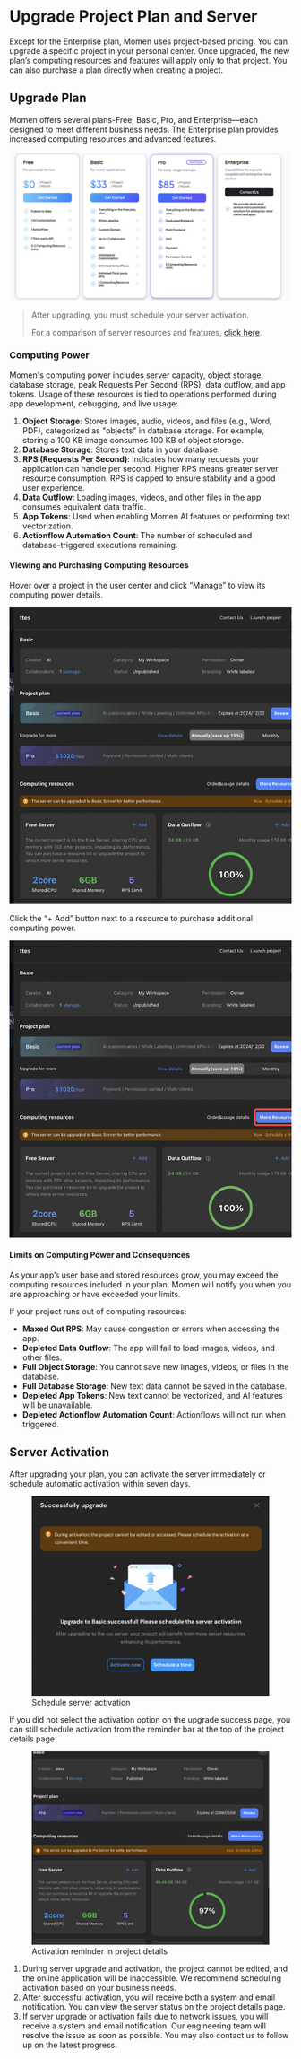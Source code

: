 # Upgrade Project Plan and Server

Except for the Enterprise plan, Momen uses project-based pricing. You can upgrade a specific project in your personal center. Once upgraded, the new plan’s computing resources and features will apply only to that project. You can also purchase a plan directly when creating a project.

## Upgrade Plan

Momen offers several plans-Free, Basic, Pro, and Enterprise—each designed to meet different business needs. The Enterprise plan provides increased computing resources and advanced features.

![plans](<../.gitbook/assets/0 (1).png>)

> After upgrading, you must schedule your server activation.
>
> For a comparison of server resources and features, [click here](https://momen.app/pricing).

### Computing Power

Momen's computing power includes server capacity, object storage, database storage, peak Requests Per Second (RPS), data outflow, and app tokens. Usage of these resources is tied to operations performed during app development, debugging, and live usage:

1. **Object Storage**: Stores images, audio, videos, and files (e.g., Word, PDF), categorized as "objects" in database storage. For example, storing a 100 KB image consumes 100 KB of object storage.
2. **Database Storage**: Stores text data in your database.
3. **RPS (Requests Per Second)**: Indicates how many requests your application can handle per second. Higher RPS means greater server resource consumption. RPS is capped to ensure stability and a good user experience.
4. **Data Outflow**: Loading images, videos, and other files in the app consumes equivalent data traffic.
5. **App Tokens**: Used when enabling Momen AI features or performing text vectorization.
6. **Actionflow Automation Count**: The number of scheduled and database-triggered executions remaining.

#### Viewing and Purchasing Computing Resources

Hover over a project in the user center and click “Manage” to view its computing power details.

![project detail](<../.gitbook/assets/2 (1) (1).png>)

Click the “+ Add” button next to a resource to purchase additional computing power.

![resources detail](<../.gitbook/assets/4 (1).png>)

#### Limits on Computing Power and Consequences

As your app’s user base and stored resources grow, you may exceed the computing resources included in your plan. Momen will notify you when you are approaching or have exceeded your limits.

If your project runs out of computing resources:

- **Maxed Out RPS**: May cause congestion or errors when accessing the app.
- **Depleted Data Outflow**: The app will fail to load images, videos, and other files.
- **Full Object Storage**: You cannot save new images, videos, or files in the database.
- **Full Database Storage**: New text data cannot be saved in the database.
- **Depleted App Tokens**: New text cannot be vectorized, and AI features will be unavailable.
- **Depleted Actionflow Automation Count**: Actionflows will not run when triggered.

## Server Activation

After upgrading your plan, you can activate the server immediately or schedule automatic activation within seven days.

<figure><img src="../.gitbook/assets/截屏2024-04-25 12.41.02.png" alt="Server activation scheduling screenshot"><figcaption>Schedule server activation</figcaption></figure>

If you did not select the activation option on the upgrade success page, you can still schedule activation from the reminder bar at the top of the project details page.

<figure><img src="../.gitbook/assets/截屏2024-04-28 16.35.42.png" alt="Project detail page activation reminder"><figcaption>Activation reminder in project details</figcaption></figure>

1. During server upgrade and activation, the project cannot be edited, and the online application will be inaccessible. We recommend scheduling activation based on your business needs.
2. After successful activation, you will receive both a system and email notification. You can view the server status on the project details page.
3. If server upgrade or activation fails due to network issues, you will receive a system and email notification. Our engineering team will resolve the issue as soon as possible. You may also contact us to follow up on the latest progress.

